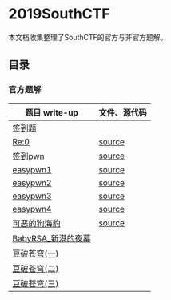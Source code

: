 # 2019SouthCTF

本文档收集整理了SouthCTF的官方与非官方题解。

## 目录

### 官方题解

| 题目 write-up                     | 文件、源代码        |
| -------------------------------- | ------------------- |
| [签到题](签到/README.md)         |                     |
| [Re:0](Reverse/re0/README.md)   |   [source](Reverse/re0/src)     |
| [签到pwn](Pwn/pwn0/README.md)    |   [source](Pwn/pwn0/src)     |
| [easypwn1](Pwn/pwn1/README.md)    |   [source](Pwn/pwn1/src)     |
| [easypwn2](Pwn/pwn2/README.md)    |   [source](Pwn/pwn2/src)     |
| [easypwn3](Pwn/pwn3/README.md)    |   [source](Pwn/pwn3/src)     |
| [easypwn4](Pwn/pwn4/README.md)    |   [source](Pwn/pwn4/src)     |
| [可恶的狗海豹](Misc/可恶的狗海豹/README.md) | [source](Misc/可恶的狗海豹/src) |
| [BabyRSA_新港的夜幕](Crypto/BabyRSA_新港的夜幕/README.md) | |
| [豆破苍穹(一)](Misc/豆破苍穹(一)/README.md)|                       |
| [豆破苍穹(二)](Misc/豆破苍穹(二)/README.md)|                       |
| [豆破苍穹(三)](Misc/豆破苍穹(三)/README.md)|                       |
